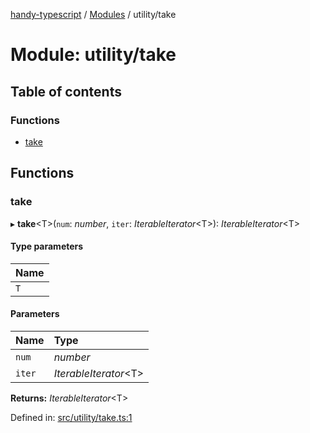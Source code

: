 [handy-typescript](../README.md) / [Modules](../modules.md) / utility/take

# Module: utility/take

## Table of contents

### Functions

- [take](utility_take.md#take)

## Functions

### take

▸ **take**<T\>(`num`: *number*, `iter`: *IterableIterator*<T\>): *IterableIterator*<T\>

#### Type parameters

| Name |
| :------ |
| `T` |

#### Parameters

| Name | Type |
| :------ | :------ |
| `num` | *number* |
| `iter` | *IterableIterator*<T\> |

**Returns:** *IterableIterator*<T\>

Defined in: [src/utility/take.ts:1](https://github.com/robbiemu/handy-typescript/blob/9919eaf/src/utility/take.ts#L1)
